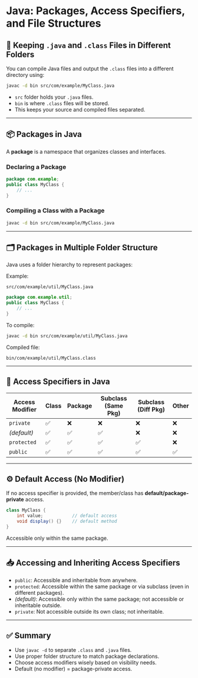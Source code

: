 
# Java: Packages, Access Specifiers, and File Structures

## 📁 Keeping `.java` and `.class` Files in Different Folders

You can compile Java files and output the `.class` files into a different directory using:

```bash
javac -d bin src/com/example/MyClass.java
```

- `src` folder holds your `.java` files.
- `bin` is where `.class` files will be stored.
- This keeps your source and compiled files separated.

---

## 📦 Packages in Java

A **package** is a namespace that organizes classes and interfaces.

### Declaring a Package
```java
package com.example;
public class MyClass {
    // ...
}
```

### Compiling a Class with a Package
```bash
javac -d bin src/com/example/MyClass.java
```

---

## 🗂️ Packages in Multiple Folder Structure

Java uses a folder hierarchy to represent packages:

Example:
```text
src/com/example/util/MyClass.java
```

```java
package com.example.util;
public class MyClass {
    // ...
}
```

To compile:
```bash
javac -d bin src/com/example/util/MyClass.java
```

Compiled file:
```
bin/com/example/util/MyClass.class
```

---

## 🔐 Access Specifiers in Java

| Access Modifier | Class | Package | Subclass (Same Pkg) | Subclass (Diff Pkg) | Other |
|------------------|--------|----------|------------------------|-------------------------|--------|
| `private`        | ✅     | ❌       | ❌                     | ❌                      | ❌     |
| *(default)*      | ✅     | ✅       | ✅                     | ❌                      | ❌     |
| `protected`      | ✅     | ✅       | ✅                     | ✅                      | ❌     |
| `public`         | ✅     | ✅       | ✅                     | ✅                      | ✅     |

---

## ⚙️ Default Access (No Modifier)

If no access specifier is provided, the member/class has **default/package-private** access.

```java
class MyClass {
    int value;           // default access
    void display() {}    // default method
}
```

Accessible only within the same package.

---

## 📥 Accessing and Inheriting Access Specifiers

- `public`: Accessible and inheritable from anywhere.
- `protected`: Accessible within the same package or via subclass (even in different packages).
- *(default)*: Accessible only within the same package; not accessible or inheritable outside.
- `private`: Not accessible outside its own class; not inheritable.

---

## ✅ Summary

- Use `javac -d` to separate `.class` and `.java` files.
- Use proper folder structure to match package declarations.
- Choose access modifiers wisely based on visibility needs.
- Default (no modifier) = package-private access.
